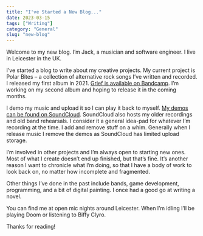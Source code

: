 ```yaml
---
title: "I've Started a New Blog..."
date: 2023-03-15
tags: ["Writing"]
category: "General"
slug: "new-blog"
---
```


Welcome to my new blog. I’m Jack, a musician and software engineer. I live in Leicester in the UK.

I’ve started a blog to write about my creative projects. My current project is Polar Bites – a collection of alternative rock songs I’ve written and recorded. I released my first album in 2021. [Grief is available on Bandcamp](https://polarbites.bandcamp.com/album/grief). I’m working on my second album and hoping to release it in the coming months.

I demo my music and upload it so I can play it back to myself. [My demos can be found on SoundCloud](https://soundcloud.com/jackgutts). SoundCloud also hosts my older recordings and old band rehearsals. I consider it a general idea-pad for whatever I’m recording at the time. I add and remove stuff on a whim. Generally when I release music I remove the demos as SoundCloud has limited upload storage.

I’m involved in other projects and I’m always open to starting new ones. Most of what I create doesn’t end up finished, but that’s fine. It’s another reason I want to chronicle what I’m doing, so that I have a body of work to look back on, no matter how incomplete and fragmented.

Other things I’ve done in the past include bands, game development, programming, and a bit of digital painting. I once had a good go at writing a novel.

You can find me at open mic nights around Leicester. When I’m idling I’ll be playing Doom or listening to Biffy Clyro.

Thanks for reading!
